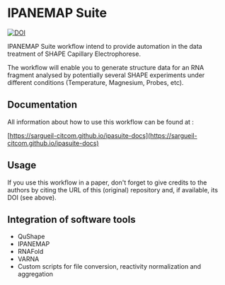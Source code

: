 # IPANEMAP Suite

[![DOI](https://zenodo.org/badge/385251818.svg)](https://doi.org/10.5281/zenodo.14936736)


IPANEMAP Suite workflow intend to provide automation in the data treatment of SHAPE Capillary Electrophorese.

The workflow will enable you to generate structure data for an RNA fragment analysed by potentially several SHAPE experiments under different conditions (Temperature, Magnesium, Probes, etc).

## Documentation

All information about how to use this workflow can be found at :

[https://sargueil-citcom.github.io/ipasuite-docs](https://sargueil-citcom.github.io/ipasuite-docs)

## Usage

If you use this workflow in a paper, don't forget to give credits to the authors by citing the URL of this (original) repository and, if available, its DOI (see above).

## Integration of software tools

- QuShape
- IPANEMAP
- RNAFold
- VARNA
- Custom scripts for file conversion, reactivity normalization and aggregation
